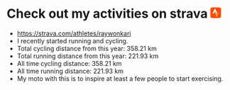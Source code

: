# Check out my activities on strava ![logo](https://github.com/raywonkari/raywonkari/blob/master/logo/strava.png)
* https://strava.com/athletes/raywonkari
* I recently started running and cycling.
* Total cycling distance from this year: 358.21 km
* Total running distance from this year: 221.93 km
* All time cycling distance: 358.21 km
* All time running distance: 221.93 km
* My moto with this is to inspire at least a few people to start exercising.
